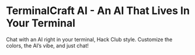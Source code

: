 # TerminalCraft AI - An AI That Lives In Your Terminal

Chat with an AI right in your terminal, Hack Club style. Customize the colors, the AI’s vibe, and just chat!
